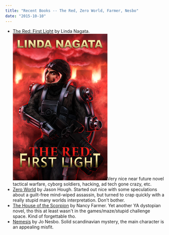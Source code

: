 ```yaml
---
title: "Recent Books -- The Red, Zero World, Farmer, Nesbo"
date: "2015-10-10"
---
```


- [The Red: First Light](http://www.amazon.com/Red-First-Light-Trilogy/dp/1481440934) by Linda Nagata. [![thered](images/thered.jpg)](http://theludwigs.com/wp-content/uploads/2015/10/thered.jpg)Very nice near future novel tactical warfare, cyborg soldiers, hacking, ad tech gone crazy, etc.
- [Zero World](http://www.amazon.com/Zero-World-Jason-M-Hough/dp/0553391267) by Jason Hough. Started out nice with some speculations about a guilt-free mind-wiped assassin, but turned to crap quickly with a really stupid many worlds interpretation. Don't bother.
- [The House of the Scorpion](http://www.amazon.com/House-Scorpion-Nancy-Farmer/dp/0689852231) by Nancy Farmer. Yet another YA dystopian novel, tho this at least wasn't in the games/maze/stupid challenge space. Kind of forgettable tho.
- [Nemesis](http://www.amazon.com/Nemesis-Harry-Hole-Novel/dp/0062119699) by Jo Nesbo. Solid scandinavian mystery, the main character is an appealing misfit.
